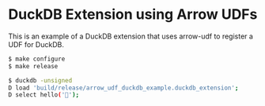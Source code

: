 # DuckDB Extension using Arrow UDFs

This is an example of a DuckDB extension that uses arrow-udf to register a UDF for DuckDB.

```sh
$ make configure
$ make release

$ duckdb -unsigned
D load 'build/release/arrow_udf_duckdb_example.duckdb_extension';
D select hello('🦀');
```
